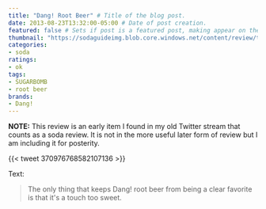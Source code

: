 ```yaml
---
title: "Dang! Root Beer" # Title of the blog post.
date: 2013-08-23T13:32:00-05:00 # Date of post creation.
featured: false # Sets if post is a featured post, making appear on the home page side bar.
thumbnail: "https://sodaguideimg.blob.core.windows.net/content/review/thumbs/dang-root-beer.jpg" # Sets thumbnail image appearing inside card on homepage.
categories:
- soda
ratings:
- ok
tags:
- SUGARBOMB
- root beer
brands:
- Dang!
---
```


**NOTE:** This review is an early item I found in my old Twitter stream that counts as a soda review. It is not in the more useful later form of review but I am including it for posterity.

{{< tweet 370976768582107136 >}}

Text:
> The only thing that keeps Dang! root beer from being a clear favorite is that it's a touch too sweet.